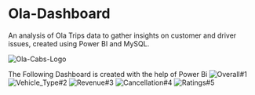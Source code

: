 # Ola-Dashboard
An analysis of Ola Trips data to gather insights on customer and driver issues, created using Power BI and MySQL.

![Ola-Cabs-Logo](https://github.com/user-attachments/assets/b520c7e7-a9fd-4270-8359-9a06d6fc0459)

The Following Dashboard is created with the help of Power Bi
![Overall#1](https://github.com/user-attachments/assets/0bd079e0-32dc-4c6f-9fd8-ba0463291c09)
![Vehicle_Type#2](https://github.com/user-attachments/assets/cc5a26c1-7bd0-4081-b731-4e3b79ddf585)
![Revenue#3](https://github.com/user-attachments/assets/293d3904-232f-40fc-b50e-0f8cf7809239)
![Cancellation#4](https://github.com/user-attachments/assets/5e0f8426-4c91-4bcd-ba61-c6638bae7a2d)
![Ratings#5](https://github.com/user-attachments/assets/72386591-5277-4b83-864b-efa0cfffa918)
